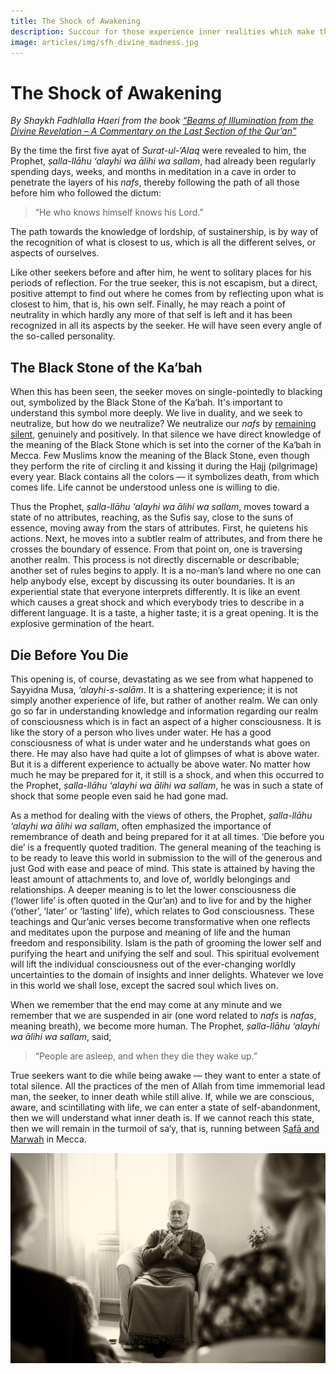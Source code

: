 ```yaml
---
title: The Shock of Awakening
description: Succour for those experience inner realities which make them question their sanity in the context of an outer world and society which largely denies the existence of such states of consciousness.
image: articles/img/sfh_divine_madness.jpg
---
```


# The Shock of Awakening

_By Shaykh Fadhlalla Haeri from the book [“Beams of Illumination from the Divine Revelation – A Commentary on the Last Section of the Qur’an”](https://zahrapublications.pub/book-LastJuzOfTheQuran.php#bookTitle)_

By the time the first five ayat of _Surat-ul-‘Alaq_ were revealed to him, the Prophet, _ṣalla-llāhu ‘alayhi wa ālihi wa sallam_, had already been regularly spending days, weeks, and months in meditation in a cave in order to penetrate the layers of his _nafs_, thereby following the path of all those before him who followed the dictum: 

> “He who knows himself knows his Lord.” 

The path towards the knowledge of lordship, of sustainership, is by way of the recognition of what is closest to us, which is all the different selves, or aspects of ourselves.

Like other seekers before and after him, he went to solitary places for his periods of reflection. For the true seeker, this is not escapism, but a direct, positive attempt to find out where he comes from by reflecting upon what is closest to him, that is, his own self. Finally, he may reach a point of neutrality in which hardly any more of that self is left and it has been recognized in all its aspects by the seeker. He will have seen every angle of the so-called personality.

## The Black Stone of the Ka‘bah

When this has been seen, the seeker moves on single-pointedly to blacking out, symbolized by the Black Stone of the Ka‘bah. It's important to understand this symbol more deeply. We live in duality, and we seek to neutralize, but how do we neutralize? We neutralize our _nafs_ by [remaining silent](../../prescriptions/practice/stillness), genuinely and positively. In that silence we have direct knowledge of the meaning of the Black Stone which is set into the corner of the Ka‘bah in Mecca. Few Muslims know the meaning of the Black Stone, even though they perform the rite of circling it and kissing it during the Ḥajj (pilgrimage) every year. Black contains all the colors — it symbolizes death, from which comes life. Life cannot be understood unless one is willing to die.

Thus the Prophet, _ṣalla-llāhu ‘alayhi wa ālihi wa sallam_, moves toward a state of no attributes, reaching, as the Sufis say, close to the suns of essence, moving away from the stars of attributes. First, he quietens his actions. Next, he moves into a subtler realm of attributes, and from there he crosses the boundary of essence. From that point on, one is traversing another realm. This process is not directly discernable or describable; another set of rules begins to apply. It is a no-man’s land where no one can help anybody else, except by discussing its outer boundaries. It is an experiential state that everyone interprets differently. It is like an event which causes a great shock and which everybody tries to describe in a different language. It is a taste, a higher taste; it is a great opening. It is the explosive germination of the heart.

## Die Before You Die

This opening is, of course, devastating as we see from what happened to Sayyidna Musa, _‘alayhi-s-salām_. It is a shattering experience; it is not simply another experience of life, but rather of another realm. We can only go so far in understanding knowledge and information regarding our realm of consciousness which is in fact an aspect of a higher consciousness. It is like the story of a person who lives under water. He has a good consciousness of what is under water and he understands what goes on there. He may also have had quite a lot of glimpses of what is above water. But it is a different experience to actually be above water. No matter how much he may be prepared for it, it still is a shock, and when this occurred to the Prophet, _ṣalla-llāhu ‘alayhi wa ālihi wa sallam_, he was in such a state of shock that some people even said he had gone mad.

As a method for dealing with the views of others, the Prophet, _ṣalla-llāhu ‘alayhi wa ālihi wa sallam_, often emphasized the importance of remembrance of death and being prepared for it at all times. ‘Die before you die’ is a frequently quoted tradition. The general meaning of the teaching is to be ready to leave this world in submission to the will of the generous and just God with ease and peace of mind. This state is attained by having the least amount of attachments to, and love of, worldly belongings and relationships. A deeper meaning is to let the lower consciousness die (‘lower life’ is often quoted in the Qur’an) and to live for and by the higher (‘other’, ‘later’ or ‘lasting’ life), which relates to God consciousness. These teachings and Qur’anic verses become transformative when one reflects and meditates upon the purpose and meaning of life and the human freedom and responsibility. Islam is the path of grooming the lower self and purifying the heart and unifying the self and soul. This spiritual evolvement will lift the individual consciousness out of the ever-changing worldly uncertainties to the domain of insights and inner delights. Whatever we love in this world we shall lose, except the sacred soul which lives on.

When we remember that the end may come at any minute and we remember that we are suspended in air (one word related to _nafs_ is _nafas_, meaning breath), we become more human. The Prophet, _ṣalla-llāhu ‘alayhi wa ālihi wa sallam_, said, 

> “People are asleep, and when they die they wake up.” 

True seekers want to die while being awake — they want to enter a state of total silence. All the practices of the men of Allah from time immemorial lead man, the seeker, to inner death while still alive. If, while we are conscious, aware, and scintillating with life, we can enter a state of self-abandonment, then we will understand what inner death is. If we cannot reach this state, then we will remain in the turmoil of sa‘y, that is, running between [Ṣafā and Marwah](../../glossary/journey-words/#as-safa-and-al-marwah) in Mecca.

![Divine Madness](./img/sfh_divine_madness.jpg)